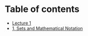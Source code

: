 # Table of contents

* [Lecture 1](README.md)
* [1, Sets and Mathematical Notation](<README (1).md>)
